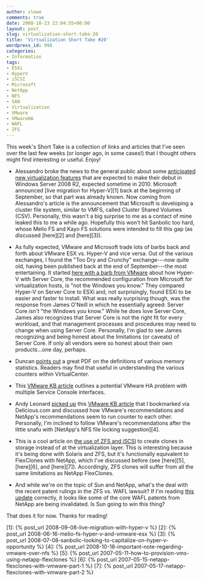 ```yaml
---
author: slowe
comments: true
date: 2008-10-23 22:04:55+00:00
layout: post
slug: virtualization-short-take-20
title: 'Virtualization Short Take #20'
wordpress_id: 998
categories:
- Information
tags:
- ESXi
- HyperV
- iSCSI
- Microsoft
- NetApp
- NFS
- SAN
- Virtualization
- VMware
- VMwareHA
- WAFL
- ZFS
---
```


This week's Short Take is a collection of links and articles that I've seen over the last few weeks (or longer ago, in some cases!) that I thought others might find interesting or useful. Enjoy!

* Alessandro broke the news to the general public about some [anticipated new virtualization features](http://www.virtualization.info/2008/10/windows-server-2008-r2-to-introduce.html) that are expected to make their debut in Windows Server 2008 R2, expected sometime in 2010. Microsoft announced [live migration for Hyper-V][1] back at the beginning of September, so that part was already known. Now coming from Alessandro's article is the announcement that Microsoft is developing a cluster file system, similar to VMFS, called Cluster Shared Volumes (CSV). Personally, this wasn't a big surprise to me as a contact of mine leaked this to me a while ago. Hopefully this won't hit Sanbolic too hard, whose Melio FS and Kayo FS solutions were intended to fill this gap (as discussed [here][2] and [here][3]).

* As fully expected, VMware and Microsoft trade lots of barbs back and forth about VMware ESX vs. Hyper-V and vice versa. Out of the various exchanges, I found the "Too Dry and Crunchy" exchange---now quite old, having been published back at the end of September---the most entertaining. It started [here with a barb from VMware](http://blogs.vmware.com/virtualreality/2008/09/esxi-vs-hyper-v.html) about how Hyper-V with Server Core, the recommended configuration from Microsoft for virtualization hosts, is "not the Windows you know." They compared Hyper-V on Server Core to ESXi and, not surprisingly, found ESXi to be easier and faster to install. What was really surprising though, was the response from James O'Neill in which he essentially agreed: Server Core _isn't_ "the Windows you know." While he does love Server Core, James also recognizes that Server Core is not the right fit for every workload, and that management processes and procedures may need to change when using Server Core. Personally, I'm glad to see James recognizing and being honest about the limitations (or caveats) of Server Core. If only all vendors were so honest about their own products...one day, perhaps.

* Duncan [points out](http://www.yellow-bricks.com/2008/10/14/virtualcenter-memory-statistic-definitions/) a great PDF on the definitions of various memory statistics. Readers may find that useful in understanding the various counters within VirtualCenter.

* This [VMware KB article](http://kb.vmware.com/selfservice/microsites/search.do?cmd=displayKC&docType=kc&externalId=1005476&sliceId=1&docTypeID=DT_KB_1_1&dialogID=36340738&stateId=0%200%202961456) outlines a potential VMware HA problem with multiple Service Console interfaces.

* Andy Leonard [picked up](http://andyleonard.com/2008/10/17/esx-swap-on-nfs-or-not/) this [VMware KB article](http://kb.vmware.com/selfservice/microsites/search.do?cmd=displayKC&docType=kc&externalId=1004082&sliceId=1&docTypeID=DT_KB_1_1&dialogID=2709533&stateId=0%200%202711273) that I bookmarked via Delicious.com and discussed how VMware's recommendations and NetApp's recommendations seem to run counter to each other. Personally, I'm inclined to follow VMware's recommendations after the little snafu with [NetApp's NFS file locking suggestion][4].

* This is a cool article on [the use of ZFS and iSCSI](http://blogs.sun.com/rarneson/entry/zfs_clones_iscsi_and_vmware) to create clones in storage instead of at the virtualization layer. This is interesting because it's being done with Solaris and ZFS, but it's functionally equivalent to FlexClones with NetApp, which I've discussed before (see [here][5], [here][6], and [here][7]). Accordingly, ZFS clones will suffer from all the same limitations as NetApp FlexClones.

* And while we're on the topic of Sun and NetApp, what's the deal with the recent patent rulings in the ZFS vs. WAFL lawsuit? If I'm reading [this update](http://blogs.sun.com/dillon/entry/one_more_thing) correctly, it looks like some of the core WAFL patents from NetApp are being invalidated. Is Sun going to win this thing?

That does it for now. Thanks for reading!

[1]: {% post_url 2008-09-08-live-migration-with-hyper-v %}
[2]: {% post_url 2008-06-16-melio-fs-hyper-v-and-vmware-esx %} 
[3]: {% post_url 2008-07-08-sanbolic-looking-to-capitalize-on-hyper-v-opportunity %}
[4]: {% post_url 2008-10-18-important-note-regarding-vmware-over-nfs %}
[5]: {% post_url 2007-05-11-how-to-provision-vms-using-netapp-flexclones %}
[6]: {% post_url 2007-05-15-netapp-flexclones-with-vmware-part-1 %}
[7]: {% post_url 2007-05-17-netapp-flexclones-with-vmware-part-2 %}
